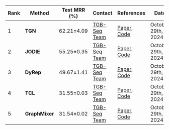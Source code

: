 |Rank|Method|Test MRR (%)|Contact|References|Date|
|--|--|--|--|--|--|
|1|**TGN**|62.21±4.09|[TGB-Seq Team](yilu@ruc.edu.cn)|[Paper](https://arxiv.org/abs/2006.10637), [Code](N/A)|October 29th, 2024|
|2|**JODIE**|55.25±0.35|[TGB-Seq Team](yilu@ruc.edu.cn)|[Paper](https://snap.stanford.edu/jodie/), [Code](N/A)|October 29th, 2024|
|3|**DyRep**|49.67±1.41|[TGB-Seq Team](yilu@ruc.edu.cn)|[Paper](https://openreview.net/forum?id=HyePrhR5KX), [Code](N/A)|October 29th, 2024|
|4|**TCL**|31.55±0.03|[TGB-Seq Team](yilu@ruc.edu.cn)|[Paper](https://arxiv.org/abs/2105.07944), [Code](N/A)|October 29th, 2024|
|5|**GraphMixer**|31.54±0.02|[TGB-Seq Team](yilu@ruc.edu.cn)|[Paper](https://openreview.net/forum?id=ayPPc0SyLv1), [Code](N/A)|October 29th, 2024|
